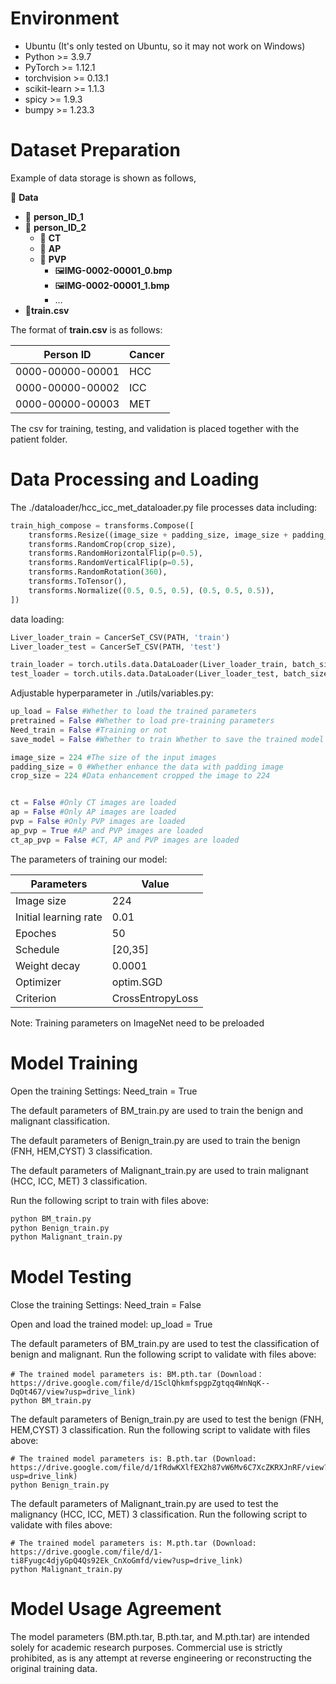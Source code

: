 # Environment

+ Ubuntu (It's only tested on Ubuntu, so it may not work on Windows)
+ Python >= 3.9.7
+ PyTorch >= 1.12.1
+ torchvision >= 0.13.1
+ scikit-learn >= 1.1.3
+ spicy >= 1.9.3
+ bumpy >= 1.23.3

# Dataset Preparation

Example of  data storage is shown as follows,

📁 **Data**

+ 📁 **person_ID_1**
+ 📁 **person_ID_2**
  + 📁 **CT**
  + 📁 **AP**
  + 📁 **PVP**
    + 🖼️**IMG-0002-00001_0.bmp**
    + 🖼️**IMG-0002-00001_1.bmp**
    + $\ldots$
+ 📄**train.csv**

The format of **train.csv** is as follows:

| Person ID        | Cancer|
| ---------------- | ----- |
| 0000-00000-00001 | HCC   |
| 0000-00000-00002 | ICC   |
| 0000-00000-00003 | MET   |

The csv for training, testing, and validation is placed together with the patient folder.

# Data Processing and Loading

The ./dataloader/hcc_icc_met_dataloader.py file processes data including:

```python
train_high_compose = transforms.Compose([
    transforms.Resize((image_size + padding_size, image_size + padding_size)),
    transforms.RandomCrop(crop_size),
    transforms.RandomHorizontalFlip(p=0.5),
    transforms.RandomVerticalFlip(p=0.5),
    transforms.RandomRotation(360),
    transforms.ToTensor(),
    transforms.Normalize((0.5, 0.5, 0.5), (0.5, 0.5, 0.5)),
])
```

data loading:

```python
Liver_loader_train = CancerSeT_CSV(PATH, 'train')
Liver_loader_test = CancerSeT_CSV(PATH, 'test')

train_loader = torch.utils.data.DataLoader(Liver_loader_train, batch_size=args.train_batch, shuffle=True, drop_last=False) 
test_loader = torch.utils.data.DataLoader(Liver_loader_test, batch_size=args.test_batch, shuffle=False)
```

Adjustable hyperparameter in ./utils/variables.py:

```python
up_load = False #Whether to load the trained parameters
pretrained = False #Whether to load pre-training parameters
Need_train = False #Training or not
save_model = False #Whether to train Whether to save the trained model

image_size = 224 #The size of the input images
padding_size = 0 #Whether enhance the data with padding image
crop_size = 224 #Data enhancement cropped the image to 224


ct = False #Only CT images are loaded
ap = False #Only AP images are loaded
pvp = False #Only PVP images are loaded
ap_pvp = True #AP and PVP images are loaded
ct_ap_pvp = False #CT, AP and PVP images are loaded
```

The parameters of training our model:

| Parameters            | Value            |
| --------------------- | ---------------- |
| Image size            | 224              |
| Initial learning rate | 0.01             |
| Epoches               | 50               |
| Schedule              | [20,35]          |
| Weight decay          | 0.0001           |
| Optimizer             | optim.SGD        |
| Criterion             | CrossEntropyLoss |

Note: Training parameters on ImageNet need to be preloaded

# Model Training

Open the training Settings: Need_train = True

The default parameters of BM_train.py are used to train the benign and malignant classification.

The default parameters of Benign_train.py are used to train the benign (FNH, HEM,CYST) 3 classification.

The default parameters of Malignant_train.py are used to train malignant (HCC, ICC, MET) 3 classification.

Run the following script to train with files above:

```bash
python BM_train.py
python Benign_train.py
python Malignant_train.py
```

# Model Testing

Close the training Settings: Need_train = False

Open and load the trained model: up_load = True

The default parameters of BM_train.py are used to test the classification of benign and malignant. Run the following script to validate with files above:

```
# The trained model parameters is: BM.pth.tar (Download：https://drive.google.com/file/d/1SclQhkmfspgpZgtqq4WnNqK--DqOt467/view?usp=drive_link)
python BM_train.py
```

The default parameters of Benign_train.py are used to test the benign (FNH, HEM,CYST) 3 classification. Run the following script to validate with files above:

```
# The trained model parameters is: B.pth.tar (Download: https://drive.google.com/file/d/1fRdwKXlfEX2h87vW6Mv6C7XcZKRXJnRF/view?usp=drive_link)
python Benign_train.py
```

The default parameters of Malignant_train.py are used to test the malignancy (HCC, ICC, MET) 3 classification. Run the following script to validate with files above:

```
# The trained model parameters is: M.pth.tar (Download: https://drive.google.com/file/d/1-ti8Fyugc4djyGpQ4Qs92Ek_CnXoGmfd/view?usp=drive_link)
python Malignant_train.py
```

# Model Usage Agreement

The model parameters (BM.pth.tar, B.pth.tar, and M.pth.tar) are intended solely for academic research purposes. Commercial use is strictly prohibited, as is any attempt at reverse engineering or reconstructing the original training data.
